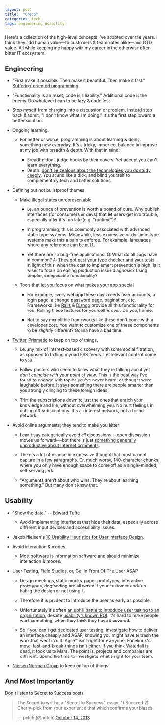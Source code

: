 ```yaml
---
layout: post
title:  "Credo"
categories: tech
tags: engineering usability
---
```


Here's a collection of the high-level concepts I've adopted over the years. I
think they add human value&mdash;to customers & teammates alike&mdash;and GTD
value. All while keeping me happy with my career in the otherwise often bitter
IT ecosystem.

## Engineering

* "First make it possible. Then make it beautiful. Then make it fast."
  [Suffering-oriented
  programming](http://nathanmarz.com/blog/suffering-oriented-programming.html).

* "Functionality is an asset, code is a liability." Additional code is the
  enemy. Do whatever I can to be lazy & code less.

* Stop myself from charging into a discussion or problem. Instead step back &
  admit, "I don't know what I'm doing." It's the first step toward a better
  solution.

* Ongoing learning.

    * For better or worse, programming is about learning & doing something new
      everyday. It's a tricky, imperfect balance to improve at my job with
      breadth & depth. With that in mind:

        * Breadth: don't judge books by their covers. Yet accept you can't learn
          everything.
        * Depth: [don't be zealous about the technologies you do study
          deeply](http://prog21.dadgum.com/128.html). You sound like a dick, and
          blind yourself to complementary tech and better solutions.

* Defining but not bulletproof themes

    * Make illegal states unrepresentable

        * i.e. an ounce of prevention is worth a pound of cure. Why publish
          interfaces (for consumers or devs) that let users get into trouble,
          especially after it's too late (e.g. "runtime")?

        * In programming, this is commonly associated with advanced static type
          systems. Meanwhile, less expressive or dynamic type systems make this
          a pain to enforce. For example, languages where any reference can be
          [`null`](https://twitter.com/franklinchen/status/271325240137756672).

        * Yet there are no bug-free applications. Q: What do all bugs have in
          common? A: [They got past your type checker and your
          tests](http://www.infoq.com/presentations/Simple-Made-Easy). In light
          of this, when the cost to implement prevention is high, is it wiser to
          focus on easing production issue diagnosis? Using simpler, composable
          functionality?

    * Tools that let you focus on what makes your app special

        * For example, every webapp these days needs user accounts, a login
          page, a change password page, pagination, etc. Frameworks like
          [Rails](http://rubyonrails.org/) &
          [Django](https://www.djangoproject.com/) provide all this
          functionality for you. Rolling these features for yourself _is over_.
          Do _you_, homie.

        * Not to say monolithic frameworks like these don't come with a
          developer cost. You want to customize one of these components to be
          _slightly_ different? Gonna have a bad time.

* [Twitter](http://twitter.com), [Prismatic](http://getprismatic.com/) to keep
  on top of things.

    * i.e. any mix of interest-based discovery with some social filtration, as
      opposed to trolling myriad RSS feeds. Let relevant content come to you.

    * Follow posters who seem to know what they're talking about yet *don't
      coincide with your point of view*. This is the best way I've found to
      engage with topics you've never heard, or thought were laughable
      before. It says something there are people smarter than you strongly
      clinging to these foreign ideas.

    * Trim the subscriptions down to just the ones that enrich your knowledge and life,
      without overwhelming you. No hurt feelings in cutting off subscriptions.
      It's an interest network, not a friend network.

* Avoid online arguments; they tend to make you bitter

    * I can't say categorically avoid *all* discussions---open discussion moves
      us forward---but there is just [something generally unproductive about
      Internet comments](http://xkcd.com/386/).

    * There's a lot of nuance in expressive thought that most cannot capture in
      a few paragraphs. Or, much worse, 140-character chunks, where you only
      have enough space to come off as a single-minded, self-serving jerk.

    * "Arguments aren't about who wins. They're about learning something." But
      many don't know that.

## Usability

* "Show the data." -- [Edward Tufte](http://www.edwardtufte.com/tufte/)

    * Avoid implementing interfaces that hide their data, especially across
      different input devices and accessibility issues.

* Jakob Nielsen's [10 Usability Heuristics for User Interface
  Design](http://www.nngroup.com/articles/ten-usability-heuristics/).

* Avoid interaction & modes.

    * [Most software is information
      software](http://worrydream.com/MagicInk/#most_software_is_information_software)
      and should minimize interaction & modes.

* User Testing, Field Studies, or, Get In Front Of The User ASAP

    * Design meetings, static mocks, paper prototypes, interactive prototypes,
      dogfooding are all _waste_ if your customer ends up hating the design or
      not using it.

    * Therefore it is prudent to introduce the user as early as possible.

    * Unfortunately it's often [an uphill battle to introduce user testing to an
      organization](http://www.nngroup.com/articles/usability-maturity-stages-1-4/),
      despite [usability's known
      ROI](https://www.google.com/search?q=usability+roi). It's hard to make
      people want something, when they think they have it covered.

    * So if you can't get dedicated user testing, investigate how to deliver an
      interface cheaply and ASAP, knowing you might have to trash the work that
      went into it. Agile&trade; isn't right for everyone. Facebook's
      move-fast-and-break-things isn't either. If you think Waterfall is dead,
      it took us to Mars. The point is, projects and companies are different.
      Spend the time to investigate what's right for your team.

* [Nielsen Norman Group](http://www.nngroup.com/) to keep on top of things.

## And Most Importantly

Don't listen to Secret to Success posts.

<blockquote class="twitter-tweet"><p>The Secret to writing a &quot;Secret to Success&quot; essay:&#10;1) Succeed&#10;2) Cherry-pick from your experience that which confirms your biases.</p>&mdash; potch (@potch) <a href="https://twitter.com/potch/statuses/389870599243194369">October 14, 2013</a></blockquote>
<script src="//platform.twitter.com/widgets.js" charset="utf-8"></script>
